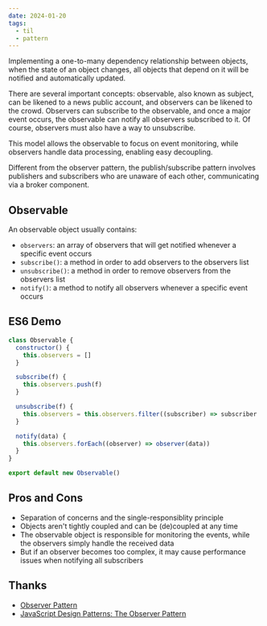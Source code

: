 ```yaml
---
date: 2024-01-20
tags:
  - til
  - pattern
---
```


Implementing a one-to-many dependency relationship between objects, when the state of an object changes, all objects that depend on it will be notified and automatically updated.

There are several important concepts: observable, also known as subject, can be likened to a news public account, and observers can be likened to the crowd. Observers can subscribe to the observable, and once a major event occurs, the observable can notify all observers subscribed to it. Of course, observers must also have a way to unsubscribe.

This model allows the observable to focus on event monitoring, while observers handle data processing, enabling easy decoupling.

Different from the observer pattern, the publish/subscribe pattern involves publishers and subscribers who are unaware of each other, communicating via a broker component.

## Observable

An observable object usually contains:

- `observers`: an array of observers that will get notified whenever a specific event occurs
- `subscribe()`: a method in order to add observers to the observers list
- `unsubscribe()`: a method in order to remove observers from the observers list
- `notify()`: a method to notify all observers whenever a specific event occurs

## ES6 Demo

```js
class Observable {
  constructor() {
    this.observers = []
  }

  subscribe(f) {
    this.observers.push(f)
  }

  unsubscribe(f) {
    this.observers = this.observers.filter((subscriber) => subscriber !== f)
  }

  notify(data) {
    this.observers.forEach((observer) => observer(data))
  }
}

export default new Observable()
```

## Pros and Cons

- Separation of concerns and the single-responsiblity principle
- Objects aren't tightly coupled and can be (de)coupled at any time
- The observable object is responsible for monitoring the events, while the observers simply handle the received data
- But if an observer becomes too complex, it may cause performance issues when notifying all subscribers

## Thanks

- [Observer Pattern](https://www.patterns.dev/vanilla/observer-pattern)
- [JavaScript Design Patterns: The Observer Pattern](https://www.sitepoint.com/javascript-design-patterns-observer-pattern/)
